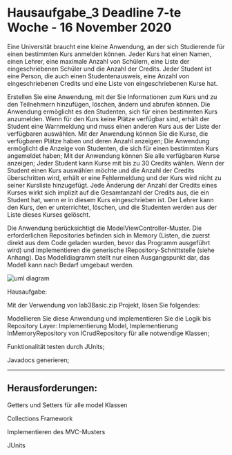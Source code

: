 # Hausaufgabe_3  Deadline 7-te Woche - 16 November 2020

Eine Universität braucht eine kleine Anwendung, an der sich Studierende für einen bestimmten Kurs anmelden können. Jeder Kurs hat einen Namen, einen Lehrer, eine maximale Anzahl von Schülern, eine Liste der eingeschriebenen Schüler und die Anzahl der Credits. Jeder Student ist eine Person, die auch einen Studentenausweis, eine Anzahl von eingeschriebenen Credits und eine Liste von eingeschriebenen Kurse hat. 
 
Erstellen Sie eine Anwendung, mit der Sie Informationen zum Kurs und zu den Teilnehmern hinzufügen, löschen, ändern und abrufen können.
Die Anwendung ermöglicht es den Studenten, sich für einen bestimmten Kurs anzumelden. Wenn für den Kurs keine Plätze verfügbar sind, erhält der Student eine Warnmeldung und muss einen anderen Kurs aus der Liste der verfügbaren auswählen.
Mit der Anwendung können Sie die Kurse, die verfügbaren Plätze haben und deren Anzahl anzeigen;
Die Anwendung ermöglicht die Anzeige von Studenten, die sich für einen bestimmten Kurs angemeldet haben;
Mit der Anwendung können Sie alle verfügbaren Kurse anzeigen;
Jeder Student kann Kurse mit bis zu 30 Credits wählen. Wenn der Student einen Kurs auswählen möchte und die Anzahl der Credits überschritten wird, erhält er eine Fehlermeldung und der Kurs wird nicht zu seiner Kursliste hinzugefügt.
Jede Änderung der Anzahl der Credits eines Kurses wirkt sich implizit auf die Gesamtanzahl der Credits aus, die ein Student hat, wenn er in diesem Kurs eingeschrieben ist.
Der Lehrer kann den Kurs, den er unterrichtet, löschen, und die Studenten werden aus der Liste dieses Kurses gelöscht.
 
Die Anwendung berücksichtigt die ModelViewController-Muster. Die erforderlichen Repositories befinden sich in Memory (Listen, die zuerst direkt aus dem Code geladen wurden, bevor das Programm ausgeführt wird) und implementieren die generische IRepository-Schnittstelle (siehe Anhang).
Das Modelldiagramm stellt nur einen Ausgangspunkt dar, das Modell kann nach Bedarf umgebaut werden. 

![uml diagram](https://github.com/MapUBB2020/Hausaufgabe_3/blob/main/UML_Diagram.png?raw=true)

Hausaufgabe:

Mit der Verwendung von lab3Basic.zip Projekt, lösen Sie folgendes:

Modellieren Sie diese Anwendung und implementieren Sie die Logik bis Repository Layer: Implementierung Model, Implementierung InMemoryRepository von ICrudRepository für alle notwendige Klassen;

Funktionalität testen durch JUnits;

Javadocs generieren;


----------------------------------------------------------------------------------------------------------------
Herausforderungen:
----------------------------------------------------------------------------------------------------------------

Getters und Setters für alle model Klassen

Collections Framework

Implementieren des MVC-Musters

JUnits
